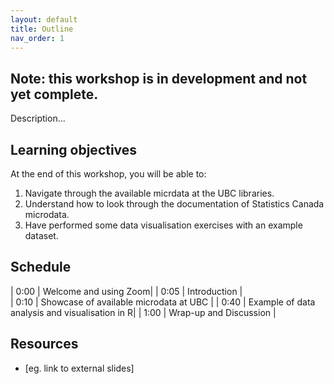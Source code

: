 ```yaml
---
layout: default
title: Outline
nav_order: 1
---
```


## Note: this workshop is in development and not yet complete.

Description...

## Learning objectives

At the end of this workshop, you will be able to:
1. Navigate through the available micrdata at the UBC libraries.
2. Understand how to look through the documentation of Statistics Canada microdata.
3. Have performed some data visualisation exercises with an example dataset.

## Schedule

| 0:00 | Welcome and using Zoom|
| 0:05 | Introduction |  
| 0:10 | Showcase of available microdata at UBC | 
| 0:40 | Example of data analysis and visualisation in R|
| 1:00 | Wrap-up and Discussion |

## Resources
* [eg. link to external slides]
